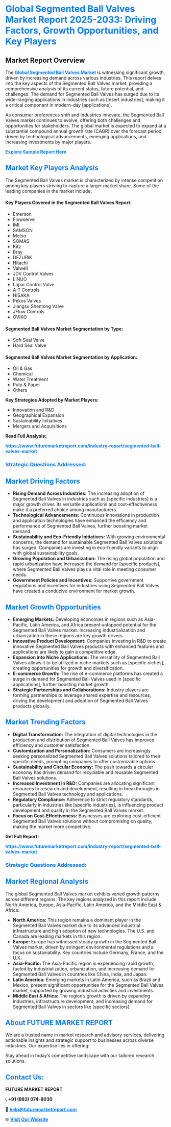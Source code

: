 <h1 style="color: #007BFF;">Global Segmented Ball Valves Market Report 2025-2033: Driving Factors, Growth Opportunities, and Key Players</h1>

<section id="overview">
<h2>Market Report Overview</h2>
<p>The <a href="https://www.futuremarketreport.com/industry-report/segmented-ball-valves-market" style="color: #007BFF; text-decoration: none;"><strong>Global Segmented Ball Valves Market</strong></a> is witnessing significant growth, driven by increasing demand across various industries. This report delves into the key aspects of the Segmented Ball Valves market, providing a comprehensive analysis of its current status, future potential, and challenges. The demand for Segmented Ball Valves has surged due to its wide-ranging applications in industries such as [insert industries], making it a critical component in modern-day [applications].</p>
<p>As consumer preferences shift and industries innovate, the Segmented Ball Valves market continues to evolve, offering both challenges and opportunities for stakeholders. The global market is expected to expand at a substantial compound annual growth rate (CAGR) over the forecast period, driven by technological advancements, emerging applications, and increasing investments by major players.</p>
</section>

<section id="overview">
<p><a href="https://www.futuremarketreport.com/request-sample/reportId=26829" style="color: #007BFF; text-decoration: none;"><strong>Explore Sample Report Here</strong></a></p>
</section>

<section id="key-players">
<h2 style="color: #007BFF;">Market Key Players Analysis</h2>
<p>The Segmented Ball Valves market is characterized by intense competition among key players striving to capture a larger market share. Some of the leading companies in the market include:</p>
<h4>Key Players Covered in the Segmented Ball Valves Report:</h4>
<ul><li>Emerson</li><li>Flowserve</li><li>IMI</li><li>SAMSON</li><li>Metso</li><li>SOMAS</li><li>Kitz</li><li>Bray</li><li>DEZURIK</li><li>Hitachi</li><li>Valwell</li><li>JDV Control Valves</li><li>LINUO</li><li>Lapar Control Valve</li><li>A-T Controls</li><li>HISAKA</li><li>Pekos Valves</li><li>Jiangsu Shentong Valve</li><li>JFlow Controls</li><li>OVIKO</li></ul>
<h4>Segmented Ball Valves Market Segmentation by Type:</h4>
<ul><li>Soft Seal Valve</li><li>Hard Seal Valve</li></ul>

<h4>Segmented Ball Valves Market Segmentation by Application:</h4>
<ul><li>Oil &amp; Gas</li><li>Chemical</li><li>Water Treatment</li><li>Pulp &amp; Paper</li><li>Others</li></ul>
<p><strong>Key Strategies Adopted by Market Players:</strong></p>
<ul>
<li>Innovation and R&D</li>
<li>Geographical Expansion</li>
<li>Sustainability Initiatives</li>
<li>Mergers and Acquisitions</li>
</ul>
</section>

<section>
<p><strong>Read Full Analysis: </strong></p><a href="https://www.futuremarketreport.com/industry-report/segmented-ball-valves-market" style="color: #007BFF; text-decoration: none;"><strong>https://www.futuremarketreport.com/industry-report/segmented-ball-valves-market</strong></a>
<h3 style="color: #007BFF;">Strategic Questions Addressed:</h3>
</section>

<section id="driving-factors">
<h2 style="color: #007BFF;">Market Driving Factors</h2>
<ul>
<li><strong>Rising Demand Across Industries:</strong> The increasing adoption of Segmented Ball Valves in industries such as [specific industries] is a major growth driver. Its versatile applications and cost-effectiveness make it a preferred choice among manufacturers.</li>
<li><strong>Technological Advancements:</strong> Continuous innovations in production and application technologies have enhanced the efficiency and performance of Segmented Ball Valves, further boosting market demand.</li>
<li><strong>Sustainability and Eco-Friendly Initiatives:</strong> With growing environmental concerns, the demand for sustainable Segmented Ball Valves solutions has surged. Companies are investing in eco-friendly variants to align with global sustainability goals.</li>
<li><strong>Growing Population and Urbanization:</strong> The rising global population and rapid urbanization have increased the demand for [specific products], where Segmented Ball Valves plays a vital role in meeting consumer needs.</li>
<li><strong>Government Policies and Incentives:</strong> Supportive government regulations and incentives for industries using Segmented Ball Valves have created a conducive environment for market growth.</li>
</ul>
</section>

<section id="growth-opportunities">
<h2 style="color: #007BFF;">Market Growth Opportunities</h2>
<ul>
<li><strong>Emerging Markets:</strong> Developing economies in regions such as Asia-Pacific, Latin America, and Africa present untapped potential for the Segmented Ball Valves market. Increasing industrialization and urbanization in these regions are key growth drivers.</li>
<li><strong>Innovative Product Development:</strong> Companies investing in R&D to create innovative Segmented Ball Valves products with enhanced features and applications are likely to gain a competitive edge.</li>
<li><strong>Expansion into Niche Applications:</strong> The versatility of Segmented Ball Valves allows it to be utilized in niche markets such as [specific niches], creating opportunities for growth and diversification.</li>
<li><strong>E-commerce Growth:</strong> The rise of e-commerce platforms has created a surge in demand for Segmented Ball Valves used in [specific applications], further boosting market growth.</li>
<li><strong>Strategic Partnerships and Collaborations:</strong> Industry players are forming partnerships to leverage shared expertise and resources, driving the development and adoption of Segmented Ball Valves products globally.</li>
</ul>
</section>

<section id="trending-factors">
<h2 style="color: #007BFF;">Market Trending Factors</h2>
<ul>
<li><strong>Digital Transformation:</strong> The integration of digital technologies in the production and distribution of Segmented Ball Valves has improved efficiency and customer satisfaction.</li>
<li><strong>Customization and Personalization:</strong> Consumers are increasingly seeking personalized Segmented Ball Valves solutions tailored to their specific needs, prompting companies to offer customizable options.</li>
<li><strong>Sustainability and Circular Economy:</strong> The push towards a circular economy has driven demand for recyclable and reusable Segmented Ball Valves solutions.</li>
<li><strong>Increased Investment in R&D:</strong> Companies are allocating significant resources to research and development, resulting in breakthroughs in Segmented Ball Valves technology and applications.</li>
<li><strong>Regulatory Compliance:</strong> Adherence to strict regulatory standards, particularly in industries like [specific industries], is influencing product development and quality in the Segmented Ball Valves market.</li>
<li><strong>Focus on Cost-Effectiveness:</strong> Businesses are exploring cost-efficient Segmented Ball Valves solutions without compromising on quality, making the market more competitive.</li>
</ul>
</section>

<section>
<p><strong>Get Full Report: </strong></p><a href="https://www.futuremarketreport.com/industry-report/segmented-ball-valves-market" style="color: #007BFF; text-decoration: none;"><strong>https://www.futuremarketreport.com/industry-report/segmented-ball-valves-market</strong></a>
<h3 style="color: #007BFF;">Strategic Questions Addressed:</h3>
</section>


<section id="regional-analysis">
<h2 style="color: #007BFF;">Market Regional Analysis</h2>
<p>The global Segmented Ball Valves market exhibits varied growth patterns across different regions. The key regions analyzed in this report include North America, Europe, Asia-Pacific, Latin America, and the Middle East & Africa:</p>
<ul>
<li><strong>North America:</strong> This region remains a dominant player in the Segmented Ball Valves market due to its advanced industrial infrastructure and high adoption of new technologies. The U.S. and Canada are leading markets in this region.</li>
<li><strong>Europe:</strong> Europe has witnessed steady growth in the Segmented Ball Valves market, driven by stringent environmental regulations and a focus on sustainability. Key countries include Germany, France, and the U.K.</li>
<li><strong>Asia-Pacific:</strong> The Asia-Pacific region is experiencing rapid growth, fueled by industrialization, urbanization, and increasing demand for Segmented Ball Valves in countries like China, India, and Japan.</li>
<li><strong>Latin America:</strong> Emerging markets in Latin America, such as Brazil and Mexico, present significant opportunities for the Segmented Ball Valves market, supported by growing industrial activities and investments.</li>
<li><strong>Middle East & Africa:</strong> The region’s growth is driven by expanding industries, infrastructure development, and increasing demand for Segmented Ball Valves in sectors like [specific sectors].</li>
</ul>
</section>

<footer>
<h2 style="color: #007BFF;">About FUTURE MARKET REPORT</h2>
<p>We are a trusted name in market research and advisory services, delivering actionable insights and strategic support to businesses across diverse industries. Our expertise lies in offering:</p>

<p>Stay ahead in today’s competitive landscape with our tailored research solutions.</p>

<h2 style="color: #007BFF;">Contact Us:</h2>
<p><strong>FUTURE MARKET REPORT</strong></p>
<p>📞 <strong>+91 (883) 074-8030</strong></p>
<p>📧 <strong><a href="mailto:help@futuremarketreport.com" style="color: #007BFF;">help@futuremarketreport.com</a></strong></p>
<p>🌐 <strong><a href="https://www.futuremarketreport.com/" style="color: #007BFF;">Visit Our Website</a></strong></p>
</footer>
